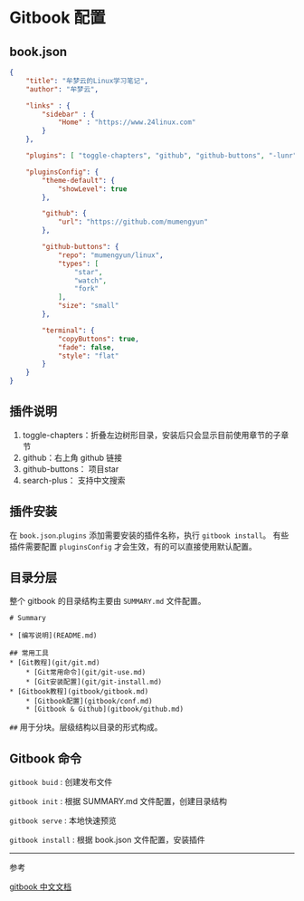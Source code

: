 # Gitbook 配置

## book.json

```json
{
    "title": "牟梦云的Linux学习笔记",
    "author": "牟梦云",

    "links" : {
        "sidebar" : {
            "Home" : "https://www.24linux.com"
        }
    },

    "plugins": [ "toggle-chapters", "github", "github-buttons", "-lunr", "-search", "search-plus", "gtoc" ],

    "pluginsConfig": {
        "theme-default": {
            "showLevel": true
        },

        "github": {
            "url": "https://github.com/mumengyun"
        },

        "github-buttons": {
            "repo": "mumengyun/linux",
            "types": [
                "star",
                "watch",
                "fork"
            ],
            "size": "small"
        },

        "terminal": {
            "copyButtons": true,
            "fade": false,
            "style": "flat"
        }
    }
}
```

## 插件说明

1. toggle-chapters：折叠左边树形目录，安装后只会显示目前使用章节的子章节
2. github：右上角 github 链接
3. github-buttons： 项目star
4. search-plus： 支持中文搜索

## 插件安装

在 `book.json`.`plugins` 添加需要安装的插件名称，执行 `gitbook install`。 有些插件需要配置 `pluginsConfig` 才会生效，有的可以直接使用默认配置。

## 目录分层

整个 gitbook 的目录结构主要由 `SUMMARY.md` 文件配置。

```
# Summary

* [编写说明](README.md)

## 常用工具
* [Git教程](git/git.md)
    * [Git常用命令](git/git-use.md)
    * [Git安装配置](git/git-install.md)
* [Gitbook教程](gitbook/gitbook.md)
    * [Gitbook配置](gitbook/conf.md)
    * [Gitbook & Github](gitbook/github.md)
```

`##` 用于分块。层级结构以目录的形式构成。

## Gitbook 命令

`gitbook buid` : 创建发布文件 

`gitbook init` : 根据 SUMMARY.md 文件配置，创建目录结构

`gitbook serve` : 本地快速预览

`gitbook install` : 根据 book.json 文件配置，安装插件

---

参考

[gitbook 中文文档](https://chrisniael.gitbooks.io/gitbook-documentation/content/index.html)